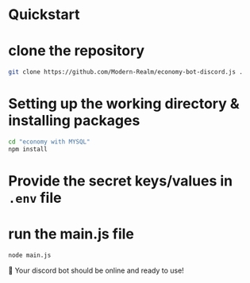 # Quickstart

# clone the repository

```sh
git clone https://github.com/Modern-Realm/economy-bot-discord.js .
```

# Setting up the working directory & installing packages

```sh
cd "economy with MYSQL"
npm install
```

# Provide the secret keys/values in `.env` file

# run the main.js file

```sh
node main.js
```

🎉 Your discord bot should be online and ready to use!
